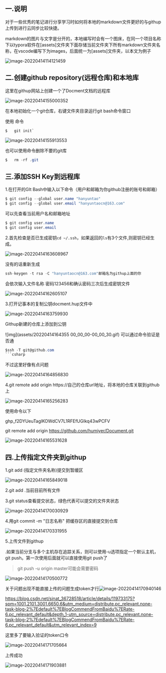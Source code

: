 ## 一.说明

​	对于一些优秀的笔记进行分享学习时如何将本地的markdown文件更好的与githup上传到进行云同步比较快捷。

​	markdown的图片与文字是分开的，本地编写时会有一个图床，在同一个项目名称下以typora软件在[assets]文件夹下面存储当前文件夹下所有markdown文件夹名称，在vscode编写下为images，后面统一为[assets]文件夹，以本文为例子

![image-20220414114121459](assets/image-20220414114121459.png)



## 二.创建github repository(远程仓库)和本地库

这里在githup网站上创建一个了Docment文档的远程库

![image-20220414155000352](assets/image-20220414155000352.png)

在本地初始化一个git仓库，右键文件夹目录运行git bash命令窗口

使用 命令   

```csharp
$   git init`  
```

   

![image-20220414155913553](assets/image-20220414155913553.png)

也可以使用命令删除不要的git库
```csharp
$   rm -rf .git  
```



## 三.添加SSH Key到远程库

1.在打开的GIt Bash中输入以下命令（用户和邮箱为你github注册的账号和邮箱）

```csharp
$ git config --global user.name "hanyuntao"
$ git config --global user.email "hanyuntaocn@163.com"
```

可以先查看当前用户名和邮箱地址

```csharp
$ git config user.name
$ git config user.email
```

2.首先检查是否已生成密钥`cd ~/.ssh`，如果返回的`ls`有3个文件,则密钥已经生成。

![image-20220414163608967](assets/image-20220414163608967.png)



没有的话重新生成

```csharp
ssh-keygen -t rsa -C "hanyuntaocn@163.com"邮箱名为githup上面的你
```

会依次输入文件名称 密码123456和确认密码三次后生成密钥文件

![image-20220414162605107](assets/image-20220414162605107.png)





3.打开记事本的复制公钥docment.hup文件中

![image-20220414163759930](assets/image-20220414163759930.png)



Githup新建的仓库上添加到公钥

![img](assets/20220414164355 00_00_00-00_00_30.gif)
可以通过命令验证是否通
```csharp
$ssh -T git@github.com
```csharp
```

不过这里好像有点问题

![image-20220414164856830](assets/image-20220414164856830.png)



4.git remote add origin https://自己的仓库url地址，将本地的仓库关联到github上

![image-20220414165256283](assets/image-20220414165256283.png)

使用命令以下

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

git remote add origin https://github.com/humiyer/Document.git

![image-20220414165531628](assets/image-20220414165531628.png)

## 四.上传指定文件夹到githup

1.git add (指定文件夹名称)提交到暂缓区

![image-20220414165849018](assets/image-20220414165849018.png)

2.git add .当前目前所有文件





3.git status查看提交状态，绿色代表可以提交的文件夹状态

![image-20220414170030929](assets/image-20220414170030929.png)

4.用git commit -m "日志名称" 把缓存区的直接提交到仓库

![image-20220414170331955](assets/image-20220414170331955.png)

5.上传文件到githup

.如果当前分支与多个主机存在追踪关系，则可以使用-u选项指定一个默认主机，git push。第一次使用后面就可以直接使用git push了 

>git push -u origin master可能会需要密码

![image-20220414170500772](assets/image-20220414170500772.png)



关于问题出现不能直接上传的问题生成token才行![image-20220414170940146](assets/image-20220414170940146.png)

https://blog.csdn.net/sinat_36728518/article/details/119733175?spm=1001.2101.3001.6650.6&utm_medium=distribute.pc_relevant.none-task-blog-2%7Edefault%7EBlogCommendFromBaidu%7ERate-6.pc_relevant_default&depth_1-utm_source=distribute.pc_relevant.none-task-blog-2%7Edefault%7EBlogCommendFromBaidu%7ERate-6.pc_relevant_default&utm_relevant_index=9

这里多了要输入验证的token口令

![image-20220414171705664](assets/image-20220414171705664.png)

上传成功

![image-20220414171903881](assets/image-20220414171903881.png)
